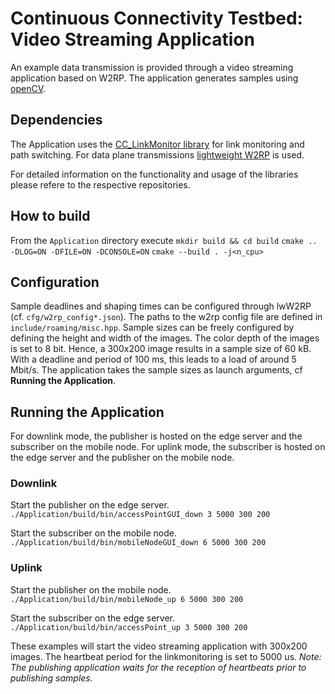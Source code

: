 # Continuous Connectivity Testbed: Video Streaming Application

An example data transmission is provided through a video streaming application based on W2RP.
The application generates samples using [openCV](https://opencv.org/).

## Dependencies
The Application uses the [CC_LinkMonitor library](https://github.com/IDA-TUBS/CC_LinkMonitor) for link monitoring and path switching.
For data plane transmissions [lightweight W2RP](https://github.com/IDA-TUBS/lwW2RP) is used.

For detailed information on the functionality and usage of the libraries please refere to the respective repositories.

## How to build
From the `Application` directory execute
`mkdir build && cd build`
`cmake .. -DLOG=ON -DFILE=ON -DCONSOLE=ON`
`cmake --build . -j<n_cpu>`

## Configuration
Sample deadlines and shaping times can be configured through lwW2RP (cf. `cfg/w2rp_config*.json`).
The paths to the w2rp config file are defined in `include/roaming/misc.hpp`.
Sample sizes can be freely configured by defining the height and width of the images.
The color depth of the images is set to 8 bit. 
Hence, a 300x200 image results in a sample size of 60 kB.
With a deadline and period of 100 ms, this leads to a load of around 5 Mbit/s.
The application takes the sample sizes as launch arguments, cf **Running the Application**.

## Running the Application
For downlink mode, the publisher is hosted on the edge server and the subscriber on the mobile node.
For uplink mode, the subscriber is hosted on the edge server and the publisher on the mobile node.

### Downlink
Start the publisher on the edge server. 
`./Application/build/bin/accessPointGUI_down 3 5000 300 200`

Start the subscriber on the mobile node.
`./Application/build/bin/mobileNodeGUI_down 6 5000 300 200`

### Uplink
Start the publisher on the mobile node. 
`./Application/build/bin/mobileNode_up 6 5000 300 200`

Start the subscriber on the edge server.
`./Application/build/bin/accessPoint_up 3 5000 300 200`

These examples will start the video streaming application with 300x200 images.
The heartbeat period for the linkmonitoring is set to 5000 us.
*Note: The publishing application waits for the reception of heartbeats prior to publishing samples.*